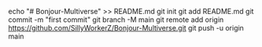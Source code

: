 echo "# Bonjour-Multiverse" >> README.md
git init
git add README.md
git commit -m "first commit"
git branch -M main
git remote add origin https://github.com/SillyWorkerZ/Bonjour-Multiverse.git
git push -u origin main
